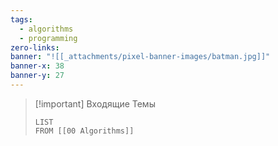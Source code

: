```yaml
---
tags:
  - algorithms
  - programming
zero-links:
banner: "![[_attachments/pixel-banner-images/batman.jpg]]"
banner-x: 38
banner-y: 27
---
```

>[!important] Входящие Темы
>```dataview
>LIST 
>FROM [[00 Algorithms]]
>```
